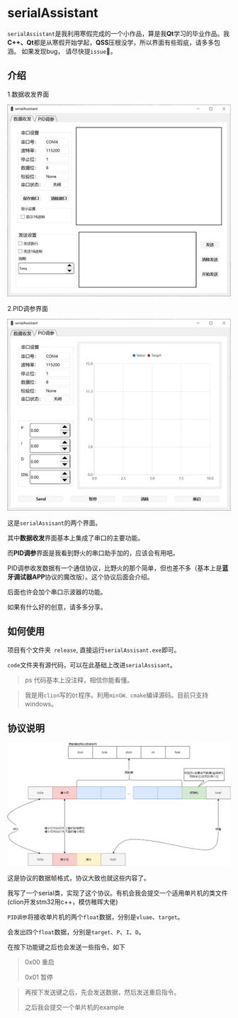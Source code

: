 # serialAssistant

`serialAssistant`是我利用寒假完成的一个小作品，算是我**Qt**学习的毕业作品。我**C++、Qt**都是从寒假开始学起，**QSS**压根没学，所以界面有些瑕疵，请多多包涵。 如果发现bug， 请尽快提`issue`:love_letter:。

## 介绍

1.数据收发界面

![](docs\widget_1.png)

2.PID调参界面

![](docs/widget_2.png)

这是`serialAssisant`的两个界面。

其中**数据收发**界面基本上集成了串口的主要功能。

而**PID调参**界面是我看到野火的串口助手加的，应该会有用吧。

PID调参收发数据有一个通信协议，比野火的那个简单，但也差不多（基本上是**蓝牙调试器APP**协议的魔改版）。这个协议后面会介绍。

后面也许会加个串口示波器的功能。

如果有什么好的创意，请多多分享。

## 如何使用

项目有个文件夹`` release``, 直接运行``serialAssisant.exe``即可。

`code`文件夹有源代码，可以在此基础上改进`serialAssisant`。

> ps 代码基本上没注释，相信你能看懂。

> 我是用`clion`写的`Qt`程序。利用`minGW、cmake`编译源码。目前只支持windows。

## 协议说明

![](docs/协议图示.png)



这是协议的数据帧格式，协议大致也就这些内容了。

我写了一个serial类，实现了这个协议。有机会我会提交一个适用单片机的类文件(clion开发stm32用c++，模仿稚晖大佬)

`PID调参`将接收单片机的两个`float`数据，分别是`vluae`、`target`。

会发出四个`float`数据，分别是`target`、`P`、`I`、`D`。

在按下功能键之后也会发送一些指令。如下

> 0x00 重启
>
> 0x01 暂停

> 再按下发送键之后，先会发送数据，然后发送重启指令。
>
> 之后我会提交一个单片机的example
